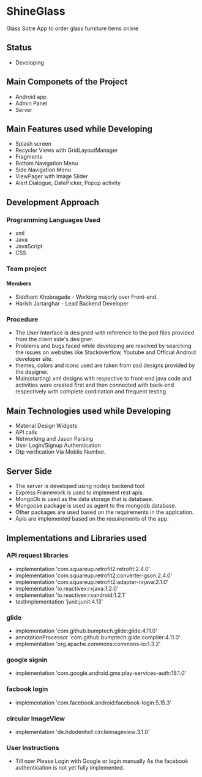 # ShineGlass
Glass Sotre App to order glass furniture items online

## Status
- Developing

## Main Componets of the Project
- Android app
- Admin Panel
- Server

## Main Features used while Developing
- Splash screen
- Recycler Views with GridLayoutManager
- Fragments
- Bottom Navigation Menu
- Side Navigation Menu
- ViewPager with Image Slider
- Alert Dialogue, DatePicker, Popup activity

## Development Approach
### Programming Languages Used
- xml
- Java
- JavaScript
- CSS
### Team project
  #### Members
  - Siddhant Khobragade - Working majorly over Front-end.
  - Harish Jartarghar - Lead Backend Developer
### Procedure
- The User Interface is designed with reference to the psd files provided from the client side's designer.
- Problems and bugs faced while developing are resolved by searching the issues on websites like Stackoverflow, Youtube and Official Android developer site.
- themes, colors and icons used are taken from psd designs provided by the designer. 
- Main(starting) xml designs with respective to front-end java code and activities were created first and then connected with back-end respectively with complete cordination and frequent testing. 

## Main Technologies used while Developing
- Material Design Widgets
- API calls
- Networking and Jason Parsing
- User Login/Signup Authentication
- Otp verification Via Mobile Number.

## Server Side 
- The server is developed using nodejs backend tool
- Express Framework is used to implement rest apis.
- MongoDb is used as the data storage that is database.
- Mongoose package is used as agent to the mongodb database.
- Other packages are used based on the requirements in the applcation.
- Apis are implemented based on the requirements of the app.

## Implementations and Libraries used
### API request libraries
- implementation 'com.squareup.retrofit2:retrofit:2.4.0'
- implementation 'com.squareup.retrofit2:converter-gson:2.4.0'
- implementation 'com.squareup.retrofit2:adapter-rxjava:2.1.0'
- implementation 'io.reactivex:rxjava:1.2.0'
- implementation 'io.reactivex:rxandroid:1.2.1'
- testImplementation 'junit:junit:4.13'

### glide
- implementation 'com.github.bumptech.glide:glide:4.11.0'
- annotationProcessor 'com.github.bumptech.glide:compiler:4.11.0'
- implementation 'org.apache.commons:commons-io:1.3.2'

### google signin
- implementation 'com.google.android.gms:play-services-auth:18.1.0'

### facbook login
- implementation 'com.facebook.android:facebook-login:5.15.3'

### circular ImageView
- implementation 'de.hdodenhof:circleimageview:3.1.0'

### User Instructions
- Till now Please Login with Google or login manually As the facebook authentication is not yet fully implemented.







